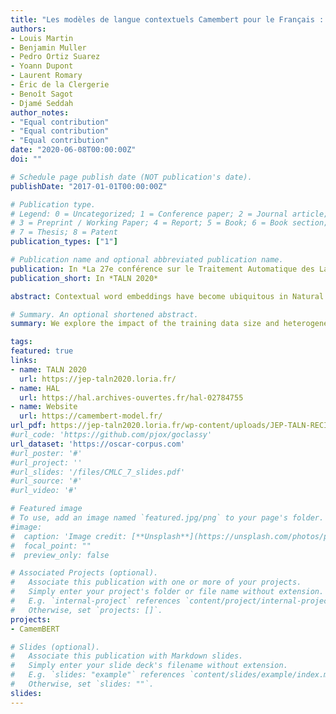 ```yaml
---
title: "Les modèles de langue contextuels Camembert pour le Français : impact de la taille et de l'hétérogénéité des données d'entrainement"
authors:
- Louis Martin 
- Benjamin Muller
- Pedro Ortiz Suarez
- Yoann Dupont
- Laurent Romary
- Éric de la Clergerie
- Benoît Sagot
- Djamé Seddah
author_notes:
- "Equal contribution"
- "Equal contribution"
- "Equal contribution"
date: "2020-06-08T00:00:00Z"
doi: ""

# Schedule page publish date (NOT publication's date).
publishDate: "2017-01-01T00:00:00Z"

# Publication type.
# Legend: 0 = Uncategorized; 1 = Conference paper; 2 = Journal article;
# 3 = Preprint / Working Paper; 4 = Report; 5 = Book; 6 = Book section;
# 7 = Thesis; 8 = Patent
publication_types: ["1"]

# Publication name and optional abbreviated publication name.
publication: In *La 27e conférence sur le Traitement Automatique des Langues Naturelles*
publication_short: In *TALN 2020*

abstract: Contextual word embeddings have become ubiquitous in Natural Language Processing. Until recently, most available models were trained on English data or on the concatenation of corpora in multiple languages. This made the practical use of models in all languages except English very limited. The recent release of monolingual versions of BERT (Devlin et al., 2019) for French established a new state-of-the-art for all evaluated tasks. In this paper, based on experiments on CamemBERT (Martin et al., 2019), we show that pretraining such models on highly variable datasets leads to better downstream performance compared to models trained on more uniform data. Moreover, we show that a relatively small amount of web crawled data (4GB) leads to downstream performances as good as a model pretrained on a corpus two orders of magnitude larger (138GB).

# Summary. An optional shortened abstract.
summary: We explore the impact of the training data size and heterogeneity on French language modeling.

tags:
featured: true
links:
- name: TALN 2020
  url: https://jep-taln2020.loria.fr/
- name: HAL
  url: https://hal.archives-ouvertes.fr/hal-02784755
- name: Website
  url: https://camembert-model.fr/
url_pdf: https://jep-taln2020.loria.fr/wp-content/uploads/JEP-TALN-RECITAL-2020_paper_151.pdf
#url_code: 'https://github.com/pjox/goclassy'
url_dataset: 'https://oscar-corpus.com'
#url_poster: '#'
#url_project: ''
#url_slides: '/files/CMLC_7_slides.pdf'
#url_source: '#'
#url_video: '#'

# Featured image
# To use, add an image named `featured.jpg/png` to your page's folder. 
#image:
#  caption: 'Image credit: [**Unsplash**](https://unsplash.com/photos/pLCdAaMFLTE)'
#  focal_point: ""
#  preview_only: false

# Associated Projects (optional).
#   Associate this publication with one or more of your projects.
#   Simply enter your project's folder or file name without extension.
#   E.g. `internal-project` references `content/project/internal-project/index.md`.
#   Otherwise, set `projects: []`.
projects:
- CamemBERT

# Slides (optional).
#   Associate this publication with Markdown slides.
#   Simply enter your slide deck's filename without extension.
#   E.g. `slides: "example"` references `content/slides/example/index.md`.
#   Otherwise, set `slides: ""`.
slides:
---
```

